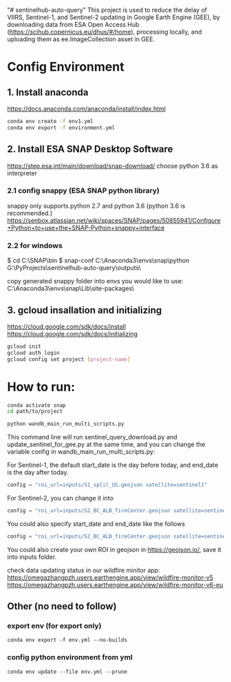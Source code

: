 "# sentinelhub-auto-query" 
This project is used to reduce the delay of VIIRS, Sentinel-1, and Sentinel-2 updating in Google Earth Engine (GEE), by downloading data from ESA Open Access Hub (https://scihub.copernicus.eu/dhus/#/home), processing locally, and uploading them as ee.ImageCollection asset in GEE.


# Config Environment
## 1. Install anaconda
https://docs.anaconda.com/anaconda/install/index.html
``` bash
conda env create -f env1.yml
conda env export -f environment.yml
```

## 2. Install ESA SNAP Desktop Software 
https://step.esa.int/main/download/snap-download/
choose python 3.6 as interpreter

### 2.1 config snappy (ESA SNAP python library)
snappy only supports python 2.7 and python 3.6 (python 3.6 is recommended.)
https://senbox.atlassian.net/wiki/spaces/SNAP/pages/50855941/Configure+Python+to+use+the+SNAP-Python+snappy+interface

### 2.2 for windows
$ cd C:\SNAP\bin
$ snap-conf C:\Anaconda3\envs\snap\python G:\PyProjects\sentinelhub-auto-query\outputs\

copy generated snappy folder into envs you would like to use:
C:\Anaconda3\envs\snap\Lib\site-packages\

## 3. gcloud insallation and initializing
https://cloud.google.com/sdk/docs/install </br>
https://cloud.google.com/sdk/docs/initializing

``` bash
gcloud init
gcloud auth login
gcloud config set project [project-name]
```

# How to run:
``` bash 
conda activate snap
cd path/to/project
```
``` bash
python wandb_main_run_multi_scripts.py 
```

This command line will run sentinel_query_download.py and update_sentinel_for_gee.py at the same time, and you can change the variable config in wandb_main_run_multi_scripts.py:

For Sentinel-1, the default start_date is the day before today, and end_date is the day after today.
``` python
config = "roi_url=inputs/S1_split_US.geojson satellite=sentinel1"
```
For Sentinel-2, you can change it into 
``` python
config = "roi_url=inputs/S2_BC_ALB_fireCenter.geojson satellite=sentinel2 cloudcoverpercentage=100"
```

You could also specify start_date and end_date like the follows
``` python
config = "roi_url=inputs/S2_BC_ALB_fireCenter.geojson satellite=sentinel2 start_date=2021-08-01 end_date=2021-08-02"
```

You could also create your own ROI in geojson in https://geojson.io/, save it into inputs folder.

check data updating status in our wildfire minitor app:
https://omegazhangpzh.users.earthengine.app/view/wildfire-monitor-v5
https://omegazhangpzh.users.earthengine.app/view/wildfire-monitor-v6-eu




## Other (no need to follow)
### export env (for export only)
```
conda env export -f env.yml --no-builds
```

### config python environment from yml
```
conda env update --file env.yml --prune
```